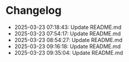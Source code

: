 # Changelog

- 2025-03-23 07:18:43: Update README.md
- 2025-03-23 07:54:17: Update README.md
- 2025-03-23 08:54:27: Update README.md
- 2025-03-23 09:16:18: Update README.md
- 2025-03-23 09:35:04: Update README.md
